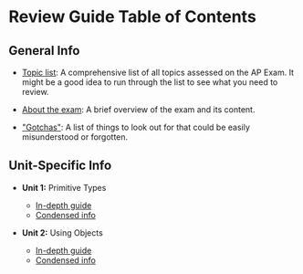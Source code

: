 # Review Guide Table of Contents

## General Info

* [Topic list](general/topic_list.md): A comprehensive list of all topics assessed on the AP Exam. It might be a good idea to run through the list to see what you need to review.

* [About the exam](general/about_the_exam.md): A brief overview of the exam and its content.

* ["Gotchas"](general/gotchas.md): A list of things to look out for that could be easily misunderstood or forgotten.

## Unit-Specific Info

* **Unit 1:** Primitive Types
  * [In-depth guide](units/1-primitive-types/in-depth.md)
  * [Condensed info](units/1-primitive-types/condensed.md)

* **Unit 2:** Using Objects
  * [In-depth guide](units/2-using-objects/in-depth.md)
  * [Condensed info](units/2-using-objects/condensed.md)